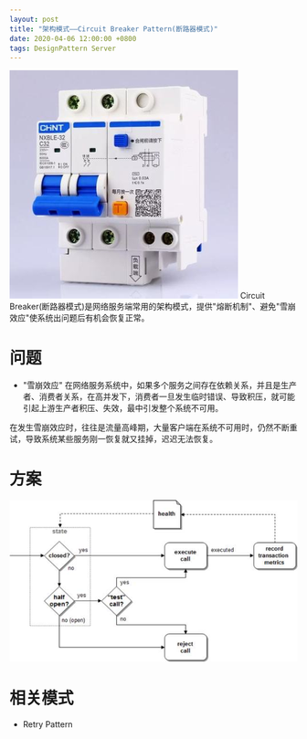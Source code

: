 ```yaml
---
layout: post
title: "架构模式——Circuit Breaker Pattern(断路器模式)"
date: 2020-04-06 12:00:00 +0800
tags: DesignPattern Server
---
```


![Circuit Breaker](/assets/images/2020-04-06-Circuit_Breaker_Pattern_1.jpeg)
Circuit Breaker(断路器模式)是网络服务端常用的架构模式，提供"熔断机制"、避免"雪崩效应"使系统出问题后有机会恢复正常。

# 问题

- "雪崩效应"
  在网络服务系统中，如果多个服务之间存在依赖关系，并且是生产者、消费者关系，在高并发下，消费者一旦发生临时错误、导致积压，就可能引起上游生产者积压、失效，最中引发整个系统不可用。

在发生雪崩效应时，往往是流量高峰期，大量客户端在系统不可用时，仍然不断重试，导致系统某些服务刚一恢复就又挂掉，迟迟无法恢复。

# 方案

![Circuit Breaker Pattern](/assets/images/2020-04-06-Circuit_Breaker_Pattern_2.jpeg)

# 相关模式

- Retry Pattern
